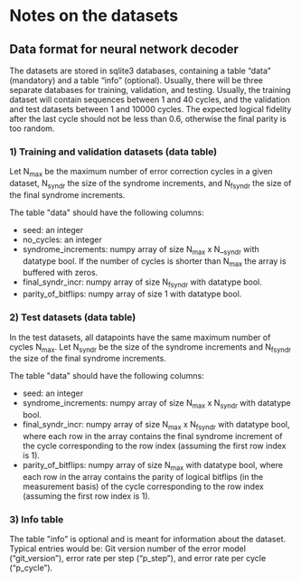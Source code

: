 # Notes on the datasets

## Data format for neural network decoder
The datasets are stored in sqlite3 databases, containing a table “data” (mandatory) and a table “info” (optional). Usually, there will be three separate databases for training, validation, and testing. Usually, the training dataset will contain sequences between 1 and 40 cycles, and the validation and test datasets between 1 and 10000 cycles. The expected logical fidelity after the last cycle should not be less than 0.6, otherwise the final parity is too random.

### 1) Training and validation datasets (data table)
Let N<sub>max</sub> be the maximum number of error correction cycles in a given dataset, N<sub>syndr</sub> the size of the syndrome increments, and N<sub>fsyndr</sub> the size of the final syndrome increments.

The table "data" should have the following columns:

* seed: an integer
* no_cycles: an integer
* syndrome_increments: numpy array of size N<sub>max</sub> x N_<sub>syndr</sub> with datatype bool. If the number of cycles is shorter than N<sub>max</sub> the array is buffered with zeros.
* final_syndr_incr: numpy array of size N<sub>fsyndr</sub> with datatype bool.
* parity_of_bitflips: numpy array of size 1 with datatype bool.


### 2) Test datasets (data table)
In the test datasets, all datapoints have the same maximum number of cycles N<sub>max</sub>. Let N<sub>syndr</sub> be the size of the syndrome increments and N<sub>fsyndr</sub> the size of the final syndrome increments.

The table "data" should have the following columns:

* seed: an integer
* syndrome_increments: numpy array of size N<sub>max</sub> x N<sub>syndr</sub> with datatype bool.
* final_syndr_incr: numpy array of size N<sub>max</sub> x N<sub>fsyndr</sub> with datatype bool, where each row in the array contains the final syndrome increment of the cycle corresponding to the row index (assuming the first row index is 1).
* parity_of_bitflips: numpy array of size N<sub>max</sub> with datatype bool, where each row in the array contains the parity of logical bitflips (in the measurement basis) of the cycle corresponding to the row index (assuming the first row index is 1).

### 3) Info table
The table "info" is optional and is meant for information about the dataset. Typical entries would be: Git version number of the error model (“git_version”), error rate per step (“p_step”), and error rate per cycle (“p_cycle”).